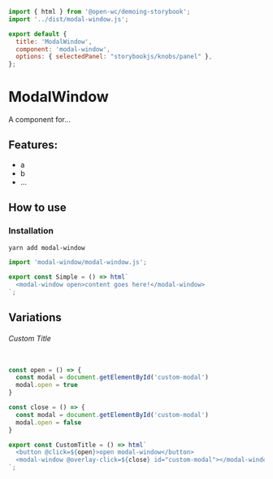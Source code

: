 ```js script
import { html } from '@open-wc/demoing-storybook';
import '../dist/modal-window.js';

export default {
  title: 'ModalWindow',
  component: 'modal-window',
  options: { selectedPanel: "storybookjs/knobs/panel" },
};
```

# ModalWindow

A component for...

## Features:

- a
- b
- ...

## How to use

### Installation

```bash
yarn add modal-window
```

```js
import 'modal-window/modal-window.js';
```

```js preview-story
export const Simple = () => html`
  <modal-window open>content goes here!</modal-window>
`;
```

## Variations

###### Custom Title

```js preview-story

const open = () => {
  const modal = document.getElementById('custom-modal')
  modal.open = true
}

const close = () => {
  const modal = document.getElementById('custom-modal')
  modal.open = false
}

export const CustomTitle = () => html`
  <button @click=${open}>open modal-window</button>
  <modal-window @overlay-click=${close} id="custom-modal"></modal-window>
`;
```
